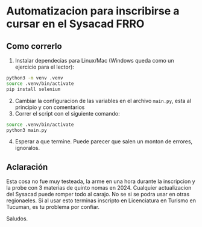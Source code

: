 # Automatizacion para inscribirse a cursar en el Sysacad FRRO

## Como correrlo
1. Instalar dependecias para Linux/Mac (Windows queda como un ejercicio para el lector):
```sh
python3 -m venv .venv
source .venv/bin/activate
pip install selenium
```
2. Cambiar la configuracion de las variables en el archivo `main.py`, esta al principio y con comentarios
3. Correr el script con el siguiente comando:
```sh
source .venv/bin/activate
python3 main.py
```
4. Esperar a que termine. Puede parecer que salen un monton de errores, ignoralos.

## Aclaración
Esta cosa no fue muy testeada, la arme en una hora durante la inscripcion y la probe con 3 materias de quinto nomas en 2024. 
Cualquier actualizacion del Sysacad puede romper todo al carajo. No se si se podra usar en otras regionaeles.
Si al usar esto terminas inscripto en Licenciatura en Turismo en Tucuman, es tu problema por confiar.

Saludos.

